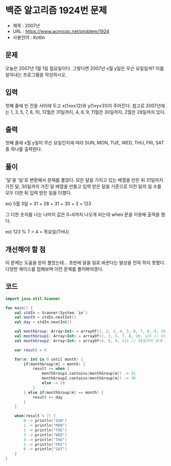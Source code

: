 # 백준 알고리즘 1924번 문제
* 제목 : 2007년
* URL : https://www.acmicpc.net/problem/1924  
* 사용언어 : Kotlin

## 문제  
오늘은 2007년 1월 1일 월요일이다. 그렇다면 2007년 x월 y일은 무슨 요일일까? 이를 알아내는 프로그램을 작성하시오.

## 입력
첫째 줄에 빈 칸을 사이에 두고 x(1≤x≤12)와 y(1≤y≤31)이 주어진다. 참고로 2007년에는 1, 3, 5, 7, 8, 10, 12월은 31일까지, 4, 6, 9, 11월은 30일까지, 2월은 28일까지 있다.

## 출력
첫째 줄에 x월 y일이 무슨 요일인지에 따라 SUN, MON, TUE, WED, THU, FRI, SAT중 하나를 출력한다.

## 풀이
'달'을 '일'로 변환해서 문제를 풀었다. 모든 달을 가지고 있는 배열을 만든 뒤 31일까지 가진 달, 30일까지 가진 달 배열을 만들고 입력 받은 달을 기준으로 이전 달의 일 수를 모두 더한 뒤 입력 받은 일을 더했다.

ex) 5월 3일 = 31 + 28 + 31 + 30 + 3 = 123

그 더한 숫자를 나눈 나머지 값은 0~6까지 나오게 되는데 when 문을 이용해 출력을 했다.

ex) 123 % 7 = 4 = 목요일(THU)

## 개선해야 할 점
이 문제는 도움을 받아 풀었는데... 초반에 달을 일로 바꾼다는 발상을 전혀 하지 못했다. 다양한 케이스를 접해보며 이런 문제를 풀어봐야겠다.

## 코드 
```kotlin
import java.util.Scanner

fun main() {
    val stdIn = Scanner(System.`in`)
    val month = stdIn.nextInt()
    val day = stdIn.nextInt()

    val monthGroup: Array<Int> = arrayOf(1, 2, 3, 4, 5, 6, 7, 8, 9, 10, 11, 12)
    val monthGroup1: Array<Int> = arrayOf(1, 3, 5, 7, 8, 10, 12) // 31일까지 존재
    val monthGroup2: Array<Int> = arrayOf(4, 6, 9, 11) // 30일까지 존재

    var result = 0

    for(m: Int in 0 until month) {
        if(monthGroup[m] < month) {
            result += when {
                monthGroup1.contains(monthGroup[m]) -> 31
                monthGroup2.contains(monthGroup[m]) -> 30
                else -> 28
            }
        } else if(monthGroup[m] == month) {
            result += day
        }
    }

    when(result % 7) {
        0 -> println("SUN")
        1 -> println("MON")
        2 -> println("TUE")
        3 -> println("WED")
        4 -> println("THU")
        5 -> println("FRI")
        6 -> println("SAT")
    }
}
```